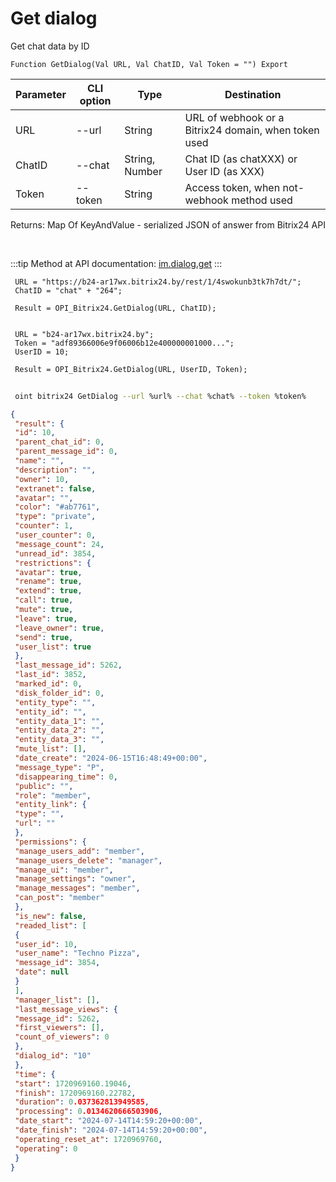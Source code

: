 ﻿---
sidebar_position: 13
---

# Get dialog
 Get chat data by ID



`Function GetDialog(Val URL, Val ChatID, Val Token = "") Export`

 | Parameter | CLI option | Type | Destination |
 |-|-|-|-|
 | URL | --url | String | URL of webhook or a Bitrix24 domain, when token used |
 | ChatID | --chat | String, Number | Chat ID (as chatXXX) or User ID (as XXX) |
 | Token | --token | String | Access token, when not-webhook method used |

 
 Returns: Map Of KeyAndValue - serialized JSON of answer from Bitrix24 API

<br/>

:::tip
Method at API documentation: [im.dialog.get](https://dev.1c-bitrix.ru/learning/course/?COURSE_ID=93&LESSON_ID=12886)
:::
<br/>


```bsl title="Code example"
 URL = "https://b24-ar17wx.bitrix24.by/rest/1/4swokunb3tk7h7dt/";
 ChatID = "chat" + "264";
 
 Result = OPI_Bitrix24.GetDialog(URL, ChatID);
 
 
 URL = "b24-ar17wx.bitrix24.by";
 Token = "adf89366006e9f06006b12e400000001000...";
 UserID = 10;
 
 Result = OPI_Bitrix24.GetDialog(URL, UserID, Token);
```
	


```sh title="CLI command example"
 
 oint bitrix24 GetDialog --url %url% --chat %chat% --token %token%

```

```json title="Result"
{
 "result": {
 "id": 10,
 "parent_chat_id": 0,
 "parent_message_id": 0,
 "name": "",
 "description": "",
 "owner": 10,
 "extranet": false,
 "avatar": "",
 "color": "#ab7761",
 "type": "private",
 "counter": 1,
 "user_counter": 0,
 "message_count": 24,
 "unread_id": 3854,
 "restrictions": {
 "avatar": true,
 "rename": true,
 "extend": true,
 "call": true,
 "mute": true,
 "leave": true,
 "leave_owner": true,
 "send": true,
 "user_list": true
 },
 "last_message_id": 5262,
 "last_id": 3852,
 "marked_id": 0,
 "disk_folder_id": 0,
 "entity_type": "",
 "entity_id": "",
 "entity_data_1": "",
 "entity_data_2": "",
 "entity_data_3": "",
 "mute_list": [],
 "date_create": "2024-06-15T16:48:49+00:00",
 "message_type": "P",
 "disappearing_time": 0,
 "public": "",
 "role": "member",
 "entity_link": {
 "type": "",
 "url": ""
 },
 "permissions": {
 "manage_users_add": "member",
 "manage_users_delete": "manager",
 "manage_ui": "member",
 "manage_settings": "owner",
 "manage_messages": "member",
 "can_post": "member"
 },
 "is_new": false,
 "readed_list": [
 {
 "user_id": 10,
 "user_name": "Techno Pizza",
 "message_id": 3854,
 "date": null
 }
 ],
 "manager_list": [],
 "last_message_views": {
 "message_id": 5262,
 "first_viewers": [],
 "count_of_viewers": 0
 },
 "dialog_id": "10"
 },
 "time": {
 "start": 1720969160.19046,
 "finish": 1720969160.22782,
 "duration": 0.037362813949585,
 "processing": 0.0134620666503906,
 "date_start": "2024-07-14T14:59:20+00:00",
 "date_finish": "2024-07-14T14:59:20+00:00",
 "operating_reset_at": 1720969760,
 "operating": 0
 }
}
```
